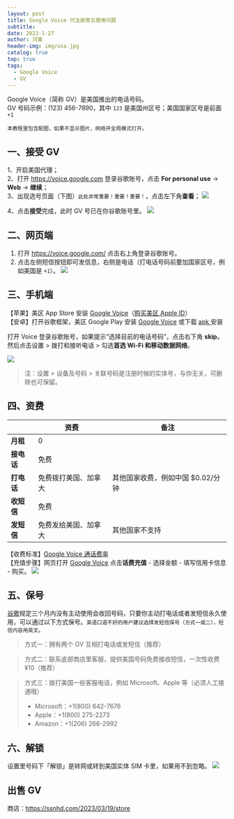 ```yaml
---
layout: post
title: Google Voice 代注册常见使用问题
subtitle: 
date: 2022-1-27
author: 河東
header-img: img/usa.jpg
catalog: true
top: true
tags:
  - Google Voice
  - GV
---
```



Google Voice（简称 GV）是美国推出的电话号码。\
GV 号码示例：‪(123) 456-7890‬，其中 `123` 是美国州区号；美国国家区号是前面 `+1`

`本教程里包含配图，如果不显示图片，网络开全局模式打开。`

## 一、接受 GV

1、开启美国代理；\
2、打开 <https://voice.google.com> 登录谷歌账号，点击 **For personal use** → **Web** → **继续**；\
3、出现选号页面（下图）`此处非常重要！重要！重要！`，点击左下角**查看**；
![](https://i.imgur.com/s3bmEOU.png)

4、点击**接受**完成，此时 GV 号已在你谷歌账号里。
![](https://i.imgur.com/naiWfji.png)


## 二、网页端
1. 打开 <https://voice.google.com/> 点击右上角登录谷歌账号。
2. 点击左侧短信按钮即可发信息，右侧是电话（打电话号码前要加国家区号，例如美国是 `+1`）。
![](https://i.imgur.com/IrB7dd5.png)

## 三、手机端

【苹果】美区 App Store 安装 [Google Voice](https://apps.apple.com/us/app/google-voice/id318698524)（[购买美区 Apple ID](https://ssnhd.com/2023/03/19/store)）\
【安卓】打开谷歌框架，美区 Google Play 安装 [Google Voice](https://play.google.com/store/apps/details?id=com.google.android.apps.googlevoice&hl=zh&gl=US) 或下载 [apk ](https://apkpure.com/search?q=Google+Voice)安装

打开 Voice 登录谷歌账号，如果提示“选择目前的电话号码”，点击右下角 **skip**。然后点击设置 > 拨打和接听电话 > 勾选**首选 Wi-Fi 和移动数据网络**。

![](https://i.imgur.com/2iGlShu.jpg)
>注：设置 > 设备及号码 > 关联号码是注册时候的实体号，与你无关，可删除也可保留。


  
## 四、资费

|  | 资费 | 备注 |
|---|---|---|
| **月租** | 0 |  |
| **接电话** | 免费 |  |
| **打电话** | 免费拨打美国、加拿大 | 其他国家收费，例如中国 $0.02/分钟 |
| **收短信** | 免费 |  |
| **发短信** | 免费发给美国、加拿大 | 其他国家不支持 |

【收费标准】[Google Voice 通话费率](https://voice.google.com/u/0/rates?pli=1)\
【充值步骤】网页打开 [Google Voice](https://voice.google.com/u/3/billing) 点击**话费充值** - 选择金额 - 填写信用卡信息 - 购买。
![](https://i.imgur.com/5WiCJVa.png)

## 五、保号
[谷歌](https://support.google.com/voice/answer/9230450)规定三个月内没有主动使用会收回号码，只要你主动打电话或者发短信永久使用，可以通过以下方式保号。`英语口语不好的用户建议选择发短信保号（方式一或二），短信内容用英文。`

>方式一：拥有两个 GV 互相打电话或发短信（推荐）

>方式二：联系底部商店里客服，提供美国号码免费接收短信，一次性收费 ¥10（推荐）

>方式三：拨打美国一些客服电话，例如 Microsoft、Apple 等（必须人工接通哦）
>- Microsoft：+1(800) 642-7676
>- Apple：+1(800) 275-2273
>- Amazon：+1(206) 266-2992

## 六、解锁

设置里号码下「解锁」是转网或转到美国实体 SIM 卡里，如果用不到忽略。
![](https://i.imgur.com/ypfY4w3.png)

## 出售 GV

商店：<https://ssnhd.com/2023/03/19/store>



